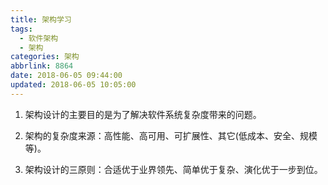 ```yaml
---
title: 架构学习
tags:
  - 软件架构
  - 架构
categories: 架构
abbrlink: 8864
date: 2018-06-05 09:44:00
updated: 2018-06-05 10:05:00
---
```


1. 架构设计的主要目的是为了解决软件系统复杂度带来的问题。
	
2. 架构的复杂度来源：高性能、高可用、可扩展性、其它(低成本、安全、规模等)。

3. 架构设计的三原则：合适优于业界领先、简单优于复杂、演化优于一步到位。

<!-- more -->
